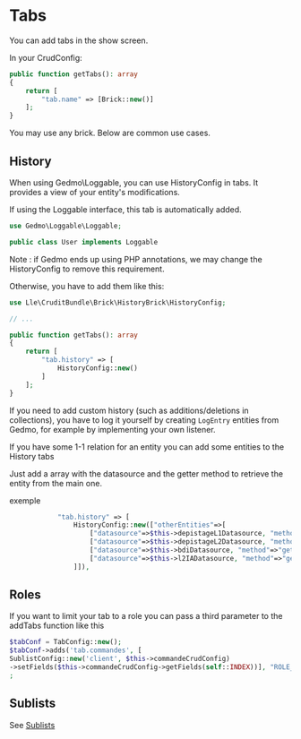 # Tabs

You can add tabs in the show screen.

In your CrudConfig:

```php
public function getTabs(): array
{
    return [
        "tab.name" => [Brick::new()]
    ];
}
```

You may use any brick. Below are common use cases.

## History

When using Gedmo\Loggable, you can use HistoryConfig in tabs. It provides a view of your entity's modifications.

If using the Loggable interface, this tab is automatically added.

```php
use Gedmo\Loggable\Loggable;

public class User implements Loggable
```

Note : if Gedmo ends up using PHP annotations, we may change the HistoryConfig to remove this requirement.

Otherwise, you have to add them like this:

```php
use Lle\CruditBundle\Brick\HistoryBrick\HistoryConfig;

// ...

public function getTabs(): array
{
    return [
        "tab.history" => [
            HistoryConfig::new()
        ]
    ];
}
```

If you need to add custom history (such as additions/deletions in collections), you have to log it yourself by
creating `LogEntry` entities from Gedmo, for example by implementing your own listener.

If you have some 1-1 relation for an entity you can add some entities to the History tabs

Just add a array with the datasource and the getter method to retrieve the entity from the main one.

exemple
```php
            "tab.history" => [
                HistoryConfig::new(["otherEntities"=>[
                    ["datasource"=>$this->depistageL1Datasource, "method"=>"getDepistageL1"],
                    ["datasource"=>$this->depistageL2Datasource, "method"=>"getDepistageL2"],
                    ["datasource"=>$this->bdiDatasource, "method"=>"getBdi"],
                    ["datasource"=>$this->l2IADatasource, "method"=>"getL2IA"]
                ]]),
```


## Roles

If you want to limit your tab to a role you can pass a third parameter to the addTabs function like this

```php 
$tabConf = TabConfig::new();
$tabConf->adds('tab.commandes', [
SublistConfig::new('client', $this->commandeCrudConfig)
->setFields($this->commandeCrudConfig->getFields(self::INDEX))], "ROLE_TEST")
;
```

## Sublists

See [Sublists](sublist.md)
